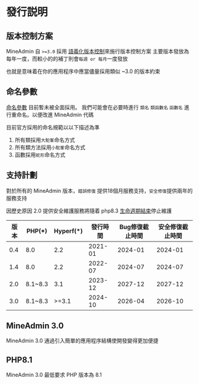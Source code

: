 # 發行説明

## 版本控制方案

MineAdmin 自 `>=3.0` 採用 [語義化版本控制](https://semver.org/)來施行版本控制方案
主要版本發放為每年一度，而較小的的補丁則會`每週 or 每月`一度發放

<el-alert type="warning">
也就是意味着在你的應用程序中應當儘量採用類似 <el-tag type="danger">~3.0</el-tag> 的版本約束
</el-alert>

## 命名參數

[命名參數](https://www.php.net/manual/en/functions.arguments.php#functions.named-arguments) 目前暫未被全面採用。
我們可能會在必要時進行 `類名` `類函數名` `函數名` 進行重命名。以便改進 MineAdmin 代碼

目前官方採用的命名規範以以下描述為準

1. 所有類採用`大駝峯`命名方式
2. 所有類方法採用`小駝峯`命名方式
3. 函數採用`蛇形`命名方式

## 支持計劃

對於所有的 MineAdmin 版本，`錯誤修復` 提供18個月服務支持，`安全修復`提供兩年的服務支持

<el-alert type="warning">因歷史原因 <el-tag type="danger">2.0</el-tag> 提供安全維護服務將隨着 php8.3 <a href="https://www.php.net/supported-versions.php">生命週期結束</a>停止維護</el-alert>


| 版本  | PHP(*)  | Hyperf(*) | 發行時間    | Bug修復截止時間 | 安全修復截止時間 |
|-----|---------|-----------|---------|-----------|----------|
| 0.4 | 8.0     | 2.2       | 2021-01 | 2024-01   | 2024-01  |
| 1.4 | 8.0     | 2.2       | 2022-07 | 2024-07   | 2024-07  |
| 2.0 | 8.1~8.3 | 3.1       | 2023-12 | 2027-12   | 2027-12  |
| 3.0 | 8.1~8.3 | >=3.1     | 2024-10 | 2026-04   | 2026-10  |


## MineAdmin 3.0

MineAdmin 3.0 通過引入簡單的應用程序結構使開發變得更加便捷

## PHP8.1

MineAdmin 3.0 最低要求 PHP 版本為 8.1
